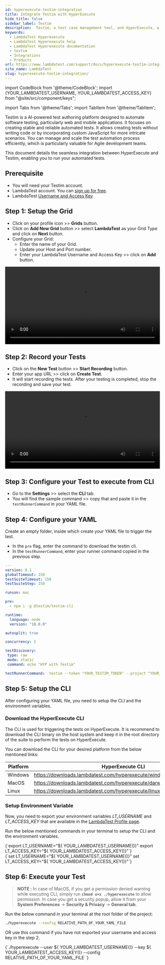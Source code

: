 ```yaml
---
id: hyperexecute-testim-integration
title: Integrate Testim with HyperExecute
hide_title: false
sidebar_label: Testim
description:  Testim, a test case management tool, and HyperExecute, a cloud-based test execution platform streamline your testing process by efficiently managing test cases.
keywords:
  - LambdaTest Hyperexecute
  - LambdaTest Hyperexecute help
  - LambdaTest Hyperexecute documentation
  - testim
  - Integrations
  - Products
url: https://www.lambdatest.com/support/docs/hyperexecute-testim-integration/
site_name: LambdaTest
slug: hyperexecute-testim-integration/
---
```


import CodeBlock from '@theme/CodeBlock';
import {YOUR_LAMBDATEST_USERNAME, YOUR_LAMBDATEST_ACCESS_KEY} from "@site/src/component/keys";

import Tabs from '@theme/Tabs';
import TabItem from '@theme/TabItem';

<script type="application/ld+json"
      dangerouslySetInnerHTML={{ __html: JSON.stringify({
       "@context": "https://schema.org",
        "@type": "BreadcrumbList",
        "itemListElement": [{
          "@type": "ListItem",
          "position": 1,
          "name": "Home",
          "item": "https://www.lambdatest.com"
        },{
          "@type": "ListItem",
          "position": 2,
          "name": "Support",
          "item": "https://www.lambdatest.com/support/docs/"
        },{
          "@type": "ListItem",
          "position": 3,
          "name": "Integration with Products",
          "item": "https://www.lambdatest.com/support/docs/hyperexecute-testim-integration/"
        }]
      })
    }}
></script>

Testim is a AI-powered test authoring platform designed to automate software testing, particularly web and mobile applications. It focuses on creating stable and reliable automated tests. It allows creating tests without writing code or by incorporating custom JavaScript for more intricate scenarios. You can manage and scale the test automation process efficiently, which is particularly valuable for Agile development teams.

This document details the seamless integration between HyperExecute and Testim, enabling you to run your automated tests.

## Prerequisite

- You will need your Testim account.
- LambdaTest account. You can [sign up for free](https://accounts.lambdatest.com/dashboard).
- LambdaTest [Username and Access Key](/support/docs/hyperexecute-how-to-get-my-username-and-access-key/)

## Step 1: Setup the Grid

- Click on your profile icon >> **Grids** button.
- Click on **Add New Grid** button >> select **LambdaTest** as your Grid Type and click on **Next** button.
- Configure your Grid:
    - Enter the name of your Grid.
    - Update your Host and Port number.
    - Enter your LambdaTest Username and Access Key >> click on **Add** button.

<video class="right-side" width="100%" controls id="vid">
<source src= {require('../assets/videos/hyperexecute/integration/products/testim/grid-setup.mp4').default} type="video/mp4" />
</video>

## Step 2: Record your Tests

- Click on the **New Test** button >> **Start Recording** button.
- Enter your app URL >> click on **Create Test**.
- It will start recording the tests. After your testing is completed, stop the recording and save your test.

<video class="right-side" width="100%" controls id="vid">
<source src= {require('../assets/videos/hyperexecute/integration/products/testim/test-record.mp4').default} type="video/mp4" />
</video>

## Step 3: Configure your Test to execute from CLI

- Go to the **Settings** >> select the **CLI** tab.
- You will find the sample command >> copy that and paste it in the `testRunnerCommand` in your YAML file.

## Step 4: Configure your YAML

Create an empty folder, inside which create your YAML file to trigger the test.

- In the `pre` flag, enter the command to download the testim cli.
- In the `testRunnerCommand`, enter your runner command copied in the previous step.

```yaml
---
version: 0.1
globalTimeout: 150
testSuiteTimeout: 150
testSuiteStep: 150

runson: mac

pre: 
  - npm i -g @testim/testim-cli

runtime:
  language: node
  version: "18.0.0"

autosplit: true

concurrency: 1

testDiscovery:
 type: raw
 mode: static
 command: echo "HYP with Testim"

testRunnerCommand:  testim --token "YOUR_TESTIM_TOKEN" --project "YOUR_PROJECT_NAME" --grid "YOUR_GRID_NAME"
```

## Step 5: Setup the CLI

After configuring your YAML file, you need to setup the CLI and the environment variables.

### Download the HyperExecute CLI

The CLI is used for triggering the tests on HyperExecute. It is recommend to download the CLI binary on the host system and keep it in the root directory of the suite to perform the tests on HyperExecute.

You can download the CLI for your desired platform from the below mentioned links:

| Platform | HyperExecute CLI |
| ---------| ---------------- |
| Windows | https://downloads.lambdatest.com/hyperexecute/windows/hyperexecute.exe |
| MacOS | https://downloads.lambdatest.com/hyperexecute/darwin/hyperexecute |
| Linux | https://downloads.lambdatest.com/hyperexecute/linux/hyperexecute |

### Setup Environment Variable

Now, you need to export your environment variables *LT_USERNAME* and *LT_ACCESS_KEY* that are available in the [LambdaTest Profile page](https://accounts.lambdatest.com/detail/profile).

Run the below mentioned commands in your terminal to setup the CLI and the environment variables.

<Tabs className="docs__val">

<TabItem value="bash" label="Linux / MacOS" default>

  <div className="lambdatest__codeblock">
    <CodeBlock className="language-bash">
  {`export LT_USERNAME="${ YOUR_LAMBDATEST_USERNAME()}"
export LT_ACCESS_KEY="${ YOUR_LAMBDATEST_ACCESS_KEY()}"`}
  </CodeBlock>
</div>

</TabItem>

<TabItem value="powershell" label="Windows" default>

  <div className="lambdatest__codeblock">
    <CodeBlock className="language-powershell">
  {`set LT_USERNAME="${ YOUR_LAMBDATEST_USERNAME()}"
set LT_ACCESS_KEY="${ YOUR_LAMBDATEST_ACCESS_KEY()}"`}
  </CodeBlock>
</div>

</TabItem>
</Tabs>

## Step 6: Execute your Test

> **NOTE :** In case of MacOS, if you get a permission denied warning while executing CLI, simply run **`chmod u+x ./hyperexecute`** to allow permission. In case you get a security popup, allow it from your **System Preferences** → **Security & Privacy** → **General tab**.

Run the below command in your terminal at the root folder of the project:

```bash
./hyperexecute --config RELATIVE_PATH_OF_YOUR_YAML_FILE
```

OR use this command if you have not exported your username and access key in the step 2.

<div className="lambdatest__codeblock">
  <CodeBlock className="language-bash">
    {`./hyperexecute --user ${ YOUR_LAMBDATEST_USERNAME()} --key ${ YOUR_LAMBDATEST_ACCESS_KEY()} --config RELATIVE_PATH_OF_YOUR_YAML_FILE `}
  </CodeBlock>
</div>